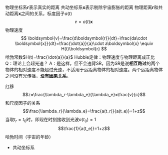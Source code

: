 物理坐标系$\boldsymbol{r}$表示真实的距离
共动坐标系$\boldsymbol{x}$表示剔除宇宙膨胀的距离
物理距离$\boldsymbol{r}$和共动距离$\boldsymbol{x}$之间的关系，标度因子$a(t)$
$$
\boldsymbol{r}=a(t)\boldsymbol{x}
$$
物理速度
$$
\boldsymbol{v}=\frac{d\boldsymbol{r}}{dt}=\frac{da\cdot \boldsymbol{x}}{dt}=\frac{\dot{a}}{a}\cdot a\boldsymbol{x} \equiv H(t)\boldsymbol{r}
$$
哈勃常数$H(t)=\frac{\dot{a}}{a}$
Hubble定律：物理速度与物理距离成正⽐
Q：理论上会超光速？
A：是这样，但不会违背SR，因为SR是说**相互路过**的两个物体的相对速度不能超过光速，不适⽤于远距离物体的相对速度。两个远距离物体之间没有光传播，**没有因果关系**。

红移$$z=\frac{\lambda_r-\lambda_e}{\lambda_e}=\frac{v}{c}$$
和尺度因子的关系$$\frac{\lambda_r}{\lambda_e}=\frac{a(t_r)}{a(t_e)}=1+z$$
当取$t_r=t_0$时，即现在时刻接收到光波$a(t_0)=1$
$$\frac{1}{a(t_e)}=1+z$$
哈勃时间（宇宙的年龄）

- 共动坐标系